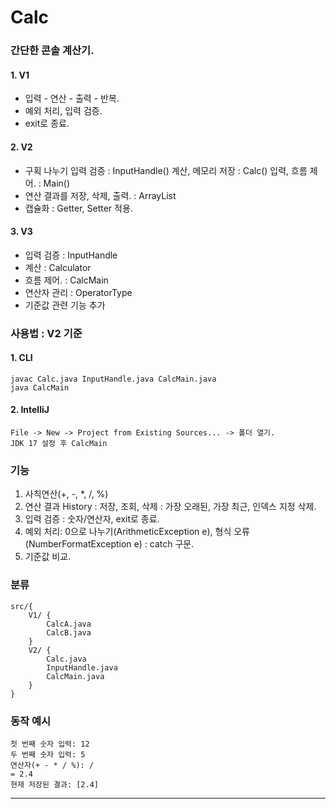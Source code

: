 # Calc

### 간단한 콘솔 계산기.
#### 1. V1
- 입력 - 연산 - 출력 - 반복.
- 예외 처리, 입력 검증.
- exit로 종료.

#### 2. V2
- 구획 나누기
입력 검증 : InputHandle()
계산, 메모리 저장 : Calc()
입력, 흐름 제어. : Main()
- 연산 결과를 저장, 삭제, 출력. : ArrayList<Double>
- 캡슐화 : Getter, Setter 적용.

#### 3. V3
- 입력 검증 : InputHandle
- 계산 : Calculator
- 흐름 제어. : CalcMain
- 연산자 관리 : OperatorType
- 기준값 관련 기능 추가

### 사용법 : V2 기준
#### 1. CLI

```
javac Calc.java InputHandle.java CalcMain.java
java CalcMain
```
#### 2. IntelliJ
```
File -> New -> Project from Existing Sources... -> 폴더 열기.
JDK 17 설정 후 CalcMain
```

### 기능
1. 사칙연산(+, -, *, /, %)
2. 연산 결과 History : 저장, 조회, 삭제 : 가장 오래된, 가장 최근, 인덱스 지정 삭제.
3. 입력 검증 : 숫자/연산자, exit로 종료.
4. 예외 처리: 0으로 나누기(ArithmeticException e), 형식 오류(NumberFormatException e) : catch 구문.
5. 기준값 비교.

### 분류
```
src/{
	V1/ {
		CalcA.java
		CalcB.java
	} 
	V2/ {
		Calc.java
		InputHandle.java
		CalcMain.java
	}
}
```
### 동작 예시
```
첫 번째 숫자 입력: 12
두 번째 숫자 입력: 5
연산자(+ - * / %): /
= 2.4
현재 저장된 결과: [2.4]
```

-------------------------------------
